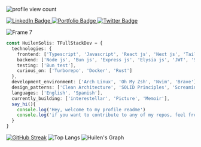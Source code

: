 ![profile view count](https://komarev.com/ghpvc/?username=huilensolis&color=539BF5)

<div>
  <a href="https://www.linkedin.com/in/huilensolis/">
    <img src="https://img.shields.io/badge/LinkedIn-blue?style=for-the-badge&logo=linkedin&logoColor=white" alt="LinkedIn Badge"/>
  </a>
  <a href="https://huilensolis.vercel.app/">
    <img src="https://img.shields.io/badge/Portfolio-blue?style=for-the-badge&logo=vercel" alt="Portfolio Badge"/>
  </a>
  <a href="https://twitter.com/solishuilen">
    <img src="https://img.shields.io/badge/Twitter-blue?style=for-the-badge&logo=twitter&logoColor=white" alt="Twitter Badge"/>
  </a>
</div>

![Frame 7](https://github.com/Huilensolis/Huilensolis/assets/113150193/60d80786-737f-4cf6-bdb9-9d0ede357644)


```ts
const HuilenSolis: TFullStackDev = {
  technologies: {
    frontend: ['Typescript', 'Javascript', 'React js', 'Next js', 'Tailwind CSS', 'Zustand', 'HTML', 'CSS'],
    backend: ['Node js', 'Bun js', 'Express js', 'Elysia js', 'JWT', 'SequelizeORM', 'DrizzleORM', 'PostgreSQL'],
    testing: ['Bun test'],
    curious_on: ['Turborepo', 'Docker', 'Rust']
  },
  development_environment: ['Arch Linux', 'Oh My Zsh', 'Nvim', 'Brave'],
  design_patterns: ['Clean Architecture', 'SOLID Principles', 'Screaming Architecture'],
  languages: ['English', 'Spanish'],
  currently_building: ['interestellar', 'Picture', 'Memoir'],
  say_hi(){
    console.log('Hey, welcome to my profile readme')
    console.log('if you want to contribute to any of my repos, feel free to comment an issue and make a PR!')
  }
}
```
[![GitHub Streak](https://streak-stats.demolab.com?user=huilensolis&theme=catppuccin-macchiato&hide_border=true&hide_longest_streak=true)](https://git.io/streak-stats)
![Top Langs](https://github-readme-stats.vercel.app/api/top-langs/?username=huilensolis&layout=compact&theme=catppuccin_mocha&include_all_commits=true&langs_count=8&hide_border=true&card_width=345)
![Huilen's Graph](https://github-readme-activity-graph.vercel.app/graph?username=huilensolis&custom_title=Huilen%20Solis%20GitHub%20Activity%20Graph&theme=tokyo-night)
